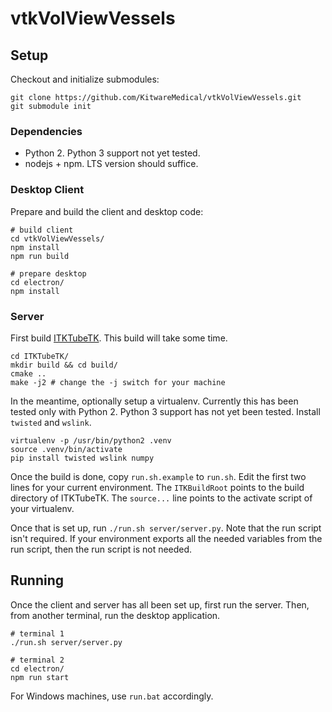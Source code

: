 # vtkVolViewVessels

## Setup

Checkout and initialize submodules:

```
git clone https://github.com/KitwareMedical/vtkVolViewVessels.git
git submodule init
```

### Dependencies

- Python 2. Python 3 support not yet tested.
- nodejs + npm. LTS version should suffice.

### Desktop Client

Prepare and build the client and desktop code:

```
# build client
cd vtkVolViewVessels/
npm install
npm run build

# prepare desktop
cd electron/
npm install
```

### Server

First build [ITKTubeTK](https://github.com/floryst/ITKTubeTK/tree/swig_python_threads).
This build will take some time.

```
cd ITKTubeTK/
mkdir build && cd build/
cmake ..
make -j2 # change the -j switch for your machine
```

In the meantime, optionally setup a virtualenv. Currently this has been tested only
with Python 2. Python 3 support has not yet been tested. Install `twisted` and `wslink`.

```
virtualenv -p /usr/bin/python2 .venv
source .venv/bin/activate
pip install twisted wslink numpy
```

Once the build is done, copy `run.sh.example` to `run.sh`. Edit the first two lines for
your current environment. The `ITKBuildRoot` points to the build directory of ITKTubeTK.
The `source...` line points to the activate script of your virtualenv. 

Once that is set up, run `./run.sh server/server.py`. Note that the run script isn't
required. If your environment exports all the needed variables from the run script,
then the run script is not needed.

## Running

Once the client and server has all been set up, first run the server. Then,
from another terminal, run the desktop application.

```
# terminal 1
./run.sh server/server.py

# terminal 2
cd electron/
npm run start
```

For Windows machines, use `run.bat` accordingly.
